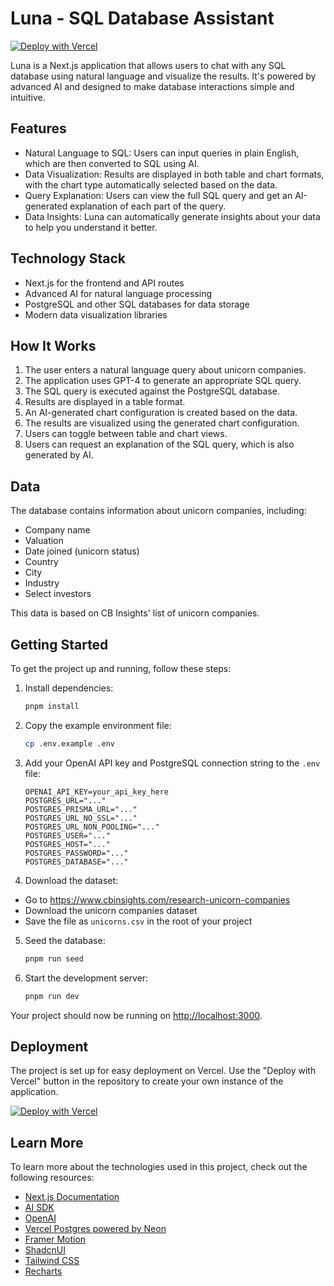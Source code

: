 # Luna - SQL Database Assistant


[![Deploy with Vercel](https://vercel.com/button)](https://vercel.com/new/clone?repository-url=https%3A%2F%2Fgithub.com%2Fvercel-labs%2Fnatural-language-postgres&env=OPENAI_API_KEY&envDescription=Learn%20more%20about%20how%20to%20get%20the%20API%20Keys%20for%20the%20application&envLink=https%3A%2F%2Fgithub.com%2Fvercel-labs%2Fnatural-language-postgres%2Fblob%2Fmain%2F.env.example&demo-title=Luna%20-%20SQL%20Database%20Assistant&demo-description=Chat%20with%20your%20SQL%20database%20using%20natural%20language%20powered%20by%20Luna.&demo-url=https%3A%2F%2Fluna&stores=%5B%7B%22type%22%3A%22postgres%22%7D%5D)

Luna is a Next.js application that allows users to chat with any SQL database using natural language and visualize the results. It's powered by advanced AI and designed to make database interactions simple and intuitive.

## Features

- Natural Language to SQL: Users can input queries in plain English, which are then converted to SQL using AI.
- Data Visualization: Results are displayed in both table and chart formats, with the chart type automatically selected based on the data.
- Query Explanation: Users can view the full SQL query and get an AI-generated explanation of each part of the query.
- Data Insights: Luna can automatically generate insights about your data to help you understand it better.

## Technology Stack

- Next.js for the frontend and API routes
- Advanced AI for natural language processing
- PostgreSQL and other SQL databases for data storage
- Modern data visualization libraries

## How It Works

1. The user enters a natural language query about unicorn companies.
2. The application uses GPT-4 to generate an appropriate SQL query.
3. The SQL query is executed against the PostgreSQL database.
4. Results are displayed in a table format.
5. An AI-generated chart configuration is created based on the data.
6. The results are visualized using the generated chart configuration.
7. Users can toggle between table and chart views.
8. Users can request an explanation of the SQL query, which is also generated by AI.

## Data

The database contains information about unicorn companies, including:

- Company name
- Valuation
- Date joined (unicorn status)
- Country
- City
- Industry
- Select investors

This data is based on CB Insights' list of unicorn companies.

## Getting Started

To get the project up and running, follow these steps:

1. Install dependencies:

   ```bash
   pnpm install
   ```

2. Copy the example environment file:

   ```bash
   cp .env.example .env
   ```

3. Add your OpenAI API key and PostgreSQL connection string to the `.env` file:

   ```
   OPENAI_API_KEY=your_api_key_here
   POSTGRES_URL="..."
   POSTGRES_PRISMA_URL="..."
   POSTGRES_URL_NO_SSL="..."
   POSTGRES_URL_NON_POOLING="..."
   POSTGRES_USER="..."
   POSTGRES_HOST="..."
   POSTGRES_PASSWORD="..."
   POSTGRES_DATABASE="..."
   ```
4. Download the dataset:
  - Go to https://www.cbinsights.com/research-unicorn-companies
  - Download the unicorn companies dataset
  - Save the file as `unicorns.csv` in the root of your project

5. Seed the database:
   ```bash
   pnpm run seed
   ```

6. Start the development server:
   ```bash
   pnpm run dev
   ```

Your project should now be running on [http://localhost:3000](http://localhost:3000).

## Deployment

The project is set up for easy deployment on Vercel. Use the "Deploy with Vercel" button in the repository to create your own instance of the application.

[![Deploy with Vercel](https://vercel.com/button)](https://vercel.com/new/clone?repository-url=https%3A%2F%2Fgithub.com%2Fvercel-labs%2Fnatural-language-postgres&env=OPENAI_API_KEY&envDescription=Learn%20more%20about%20how%20to%20get%20the%20API%20Keys%20for%20the%20application&envLink=https%3A%2F%2Fgithub.com%2Fvercel-labs%2Fnatural-language-postgres%2Fblob%2Fmain%2F.env.example&demo-title=Luna%20-%20SQL%20Database%20Assistant&demo-description=Chat%20with%20your%20SQL%20database%20using%20natural%20language%20powered%20by%20Luna.&demo-url=https%3A%2F%2Fluna&stores=%5B%7B%22type%22%3A%22postgres%22%7D%5D)


## Learn More

To learn more about the technologies used in this project, check out the following resources:

- [Next.js Documentation](https://nextjs.org/docs)
- [AI SDK](https://sdk.vercel.ai/docs)
- [OpenAI](https://openai.com/)
- [Vercel Postgres powered by Neon](https://vercel.com/docs/storage/vercel-postgres)
- [Framer Motion](https://www.framer.com/motion/)
- [ShadcnUI](https://ui.shadcn.com/)
- [Tailwind CSS](https://tailwindcss.com/docs)
- [Recharts](https://recharts.org/en-US/)